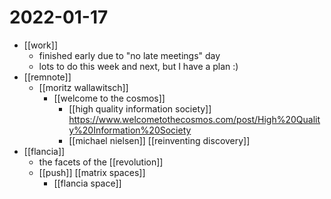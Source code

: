 # 2022-01-17

- [[work]]
  - finished early due to "no late meetings" day
  - lots to do this week and next, but I have a plan :)
- [[remnote]]
  - [[moritz wallawitsch]]
    - [[welcome to the cosmos]]
      - [[high quality information society]] https://www.welcometothecosmos.com/post/High%20Quality%20Information%20Society
      - [[michael nielsen]] [[reinventing discovery]]
- [[flancia]]
  - the facets of the [[revolution]]
  - [[push]] [[matrix spaces]]
    - [[flancia space]]

